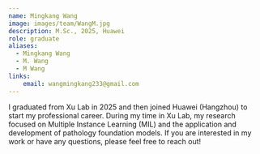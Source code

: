 ```yaml
---
name: Mingkang Wang
image: images/team/WangM.jpg
description: M.Sc., 2025, Huawei
role: graduate
aliases:
  - Mingkang Wang
  - M. Wang
  - M Wang
links:
    email: wangmingkang233@gmail.com
---
```


I graduated from Xu Lab in 2025 and then joined Huawei (Hangzhou) to start my professional career. During my time in Xu Lab, my research focused on Multiple Instance Learning (MIL) and the application and development of pathology foundation models. If you are interested in my work or have any questions, please feel free to reach out!